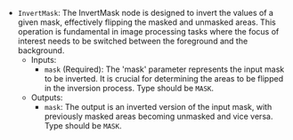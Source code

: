 - `InvertMask`: The InvertMask node is designed to invert the values of a given mask, effectively flipping the masked and unmasked areas. This operation is fundamental in image processing tasks where the focus of interest needs to be switched between the foreground and the background.
    - Inputs:
        - `mask` (Required): The 'mask' parameter represents the input mask to be inverted. It is crucial for determining the areas to be flipped in the inversion process. Type should be `MASK`.
    - Outputs:
        - `mask`: The output is an inverted version of the input mask, with previously masked areas becoming unmasked and vice versa. Type should be `MASK`.
